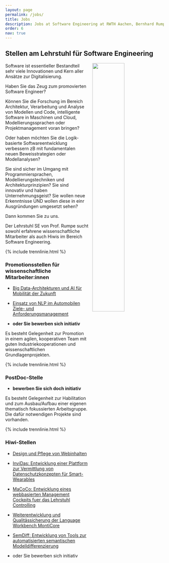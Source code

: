 ```yaml
---
layout: page
permalink: /jobs/
title: Jobs
description: Jobs at Software Engineering at RWTH Aachen, Bernhard Rumpe
order: 6
nav: true
---
```


## Stellen am Lehrstuhl für Software Engineering 

<img style = "padding-left: 10px;" src="{{ '/assets/img/Jobs.png' | relative_url }}" width = "45%" alt="" title="Jobs" align="right">


Software ist essentieller Bestandteil sehr viele Innovationen und Kern 
aller Ansätze zur Digitalisierung. 

Haben Sie das Zeug zum promovierten Software Engineer?

Können Sie die Forschung im Bereich Architektur, Verarbeitung und 
Analyse von Modellen und Code, intelligente Software in Maschinen und 
Cloud, Modellierungssprachen oder Projektmanagement voran bringen? 

Oder haben möchten Sie die Logik-basierte Softwareentwicklung 
verbessern zB mit fundamentalen neuen Beweisstrategien oder 
Modellanalysen? 

Sie sind sicher im Umgang mit Programmiersprachen, 
Modellierungstechniken und Architekturprinzipien? Sie sind innovativ 
und haben Unternehmungsgeist? Sie wollen neue Erkenntnisse UND wollen 
diese in einr Ausgründungen umgesetzt sehen? 

Dann kommen Sie zu uns.

Der Lehrstuhl SE von Prof. Rumpe sucht sowohl erfahrene 
wissenschaftliche Mitarbeiter als auch Hiwis im Bereich Software 
Engineering.

{% include trennlinie.html %}

### Promotionsstellen für wissenschaftliche Mitarbeiter:innen

- [Big Data-Architekturen und AI für Mobilität der 
Zukunft](/jobs/WiMi.CatenaX.ZF.pdf)

- [Einsatz von NLP im Automobilen Ziele- und Anforderungsmanagement](
/jobs/WiMi.KIZAM.pdf)

- **oder Sie bewerben sich initiativ**

Es besteht Gelegenheit zur Promotion in einem agilen, kooperativen Team 
mit guten Industriekooperationen und wissenschaftlichen 
Grundlagenprojekten. 

{% include trennlinie.html %}

### PostDoc-Stelle

- **bewerben Sie sich doch initiativ**

Es besteht Gelegenheit zur Habilitation und zum Ausbau/Aufbau einer 
eigenen thematisch fokussierten Arbeitsgruppe. Die dafür notwendigen 
Projekte sind vorhanden. 

{% include trennlinie.html %}

### Hiwi-Stellen

- [Design und Pflege von 
Webinhalten](/assets/pdf/21.06.25.HiWi.Web.pdf)

- [InviDas: Entwicklung einer Plattform zur Vermittlung von 
Datenschutzkonzepten für Smart-Wearables](/assets/pdf/22.05.17.Invidas.Hiwi.pdf)

- [MaCoCo: Entwicklung eines webbasierten Management Cockpits fuer das 
Lehrstuhl 
Controlling](/assets/pdf/19.07.04.MaCoCo.pdf)

- [Weiterentwicklung und Qualitässicherung der Language Workbench 
MontiCore](/jobs/mc-hiwi) 

- [SemDiff: Entwicklung von Tools zur automatisierten semantischen 
Modelldifferenzierung](/assets/pdf/22.01.18.HiWi.SemDiff.pdf)

- oder Sie bewerben sich initiativ



